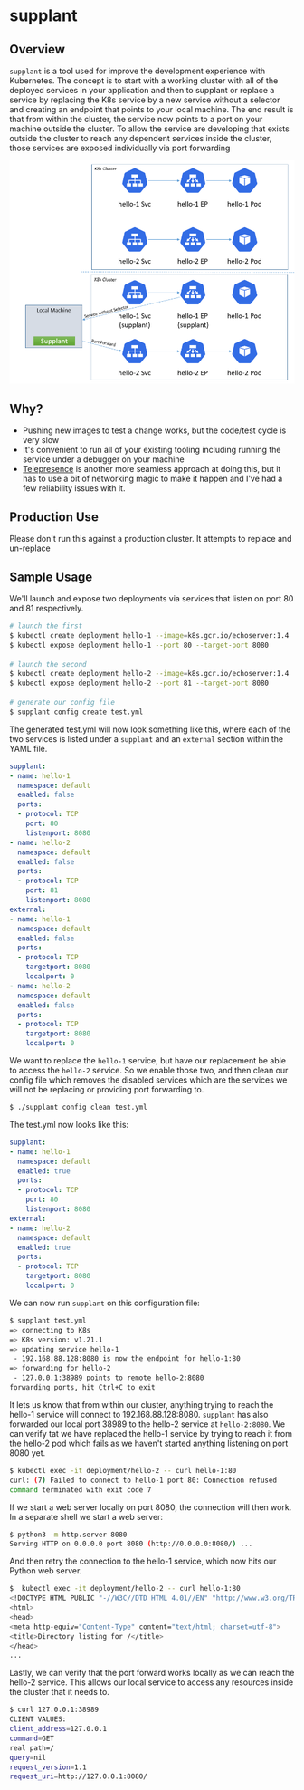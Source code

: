 # supplant

## Overview

`supplant` is a tool used for improve the development experience with Kubernetes. The concept is to start with a 
working cluster with all of the deployed services in your application and then to supplant or 
replace a service by replacing the K8s service by a new service without a selector and creating an endpoint
that points to your local machine.  The end result is that from within the cluster, the service now points to a port
on your machine outside the cluster.  To allow the service are developing that exists outside the cluster
to reach any dependent services inside the cluster, those services are exposed individually via port forwarding


![supplant Diagram](./.images/supplant-diagram.png)

## Why?
- Pushing new images to test a change works, but the code/test cycle is very slow
- It's convenient to run all of your existing tooling including running the service under a debugger on your machine
- [Telepresence](https://github.com/telepresenceio/telepresence) is another more seamless approach at doing this, but 
 it has to use a bit of networking magic to make it happen and I've had a few reliability issues with it.  


## Production Use

Please don't run this against a production cluster.  It attempts to replace and un-replace 

## Sample Usage

We'll launch and expose two deployments via services that listen on port 80 and 81 respectively.
```bash
# launch the first
$ kubectl create deployment hello-1 --image=k8s.gcr.io/echoserver:1.4
$ kubectl expose deployment hello-1 --port 80 --target-port 8080

# launch the second
$ kubectl create deployment hello-2 --image=k8s.gcr.io/echoserver:1.4
$ kubectl expose deployment hello-2 --port 81 --target-port 8080

# generate our config file
$ supplant config create test.yml
```

The generated test.yml will now look something like this, where each of the two services is listed under a `supplant` and an `external` section
within the YAML file.

```yml
supplant:
- name: hello-1
  namespace: default
  enabled: false
  ports:
  - protocol: TCP
    port: 80
    listenport: 8080
- name: hello-2
  namespace: default
  enabled: false
  ports:
  - protocol: TCP
    port: 81
    listenport: 8080
external:
- name: hello-1
  namespace: default
  enabled: false
  ports:
  - protocol: TCP
    targetport: 8080
    localport: 0
- name: hello-2
  namespace: default
  enabled: false
  ports:
  - protocol: TCP
    targetport: 8080
    localport: 0
```

We want to replace the `hello-1` service, but have our replacement be able to access the `hello-2` service.  So we enable
those two, and then clean our config file which removes the disabled services which are the services we will not be replacing
or providing port forwarding to.

```bash
$ ./supplant config clean test.yml
```

The test.yml now looks like this:
```yaml
supplant:
- name: hello-1
  namespace: default
  enabled: true
  ports:
  - protocol: TCP
    port: 80
    listenport: 8080
external:
- name: hello-2
  namespace: default
  enabled: true
  ports:
  - protocol: TCP
    targetport: 8080
    localport: 0
```

We can now run `supplant` on this configuration file:

```bash
$ supplant test.yml
=> connecting to K8s
=> K8s version: v1.21.1
=> updating service hello-1
 - 192.168.88.128:8080 is now the endpoint for hello-1:80
=> forwarding for hello-2
 - 127.0.0.1:38989 points to remote hello-2:8080
forwarding ports, hit Ctrl+C to exit
```

It lets us know that from within our cluster, anything trying to reach the hello-1 service will connect to 192.168.88.128:8080.  `supplant` has also
forwarded our local port 38989 to the hello-2 service at `hello-2:8080`. We can verify tat we have replaced the hello-1 service  by trying to reach
it from the hello-2 pod which fails as we haven't started anything listening on port 8080 yet.

```bash
$ kubectl exec -it deployment/hello-2 -- curl hello-1:80
curl: (7) Failed to connect to hello-1 port 80: Connection refused
command terminated with exit code 7
```

If we start a web server locally on port 8080, the connection will then work. In a separate shell we start a web server:
```bash
$ python3 -m http.server 8080                           
Serving HTTP on 0.0.0.0 port 8080 (http://0.0.0.0:8080/) ...
```

And then retry the connection to the hello-1 service, which now hits our Python web server.
```bash
$  kubectl exec -it deployment/hello-2 -- curl hello-1:80
<!DOCTYPE HTML PUBLIC "-//W3C//DTD HTML 4.01//EN" "http://www.w3.org/TR/html4/strict.dtd">
<html>
<head>
<meta http-equiv="Content-Type" content="text/html; charset=utf-8">
<title>Directory listing for /</title>
</head>
...
```

Lastly, we can verify that the port forward works locally as we can reach the hello-2 service.  This allows our local 
service to access any resources inside the cluster that it needs to.
```bash
$ curl 127.0.0.1:38989
CLIENT VALUES:
client_address=127.0.0.1
command=GET
real path=/
query=nil
request_version=1.1
request_uri=http://127.0.0.1:8080/
```